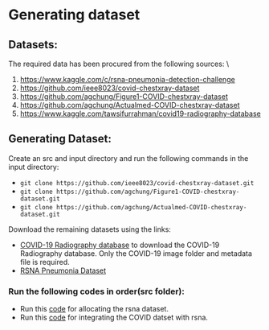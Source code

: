 # Generating dataset

## Datasets:
The required data has been procured from the following sources: \
1) https://www.kaggle.com/c/rsna-pneumonia-detection-challenge
2) https://github.com/ieee8023/covid-chestxray-dataset
3) https://github.com/agchung/Figure1-COVID-chestxray-dataset
4) https://github.com/agchung/Actualmed-COVID-chestxray-dataset
5) https://www.kaggle.com/tawsifurrahman/covid19-radiography-database

## Generating Dataset:
Create an src and input directory and run the following commands in the input directory:
* `git clone https://github.com/ieee8023/covid-chestxray-dataset.git`
* `git clone https://github.com/agchung/Figure1-COVID-chestxray-dataset.git`
* `git clone https://github.com/agchung/Actualmed-COVID-chestxray-dataset.git` 

Download the remaining datasets using the links:
* [COVID-19 Radiography database](https://www.kaggle.com/tawsifurrahman/covid19-radiography-database) to download the COVID-19 Radiography database. Only the COVID-19 image folder and metadata file is required. 
* [RSNA Pneumonia Dataset](https://www.kaggle.com/c/rsna-pneumonia-detection-challenge/data)

### Run the following codes in order(src folder):
* Run this [code](../Codes/rsna_preprocess-Github.ipynb) for allocating the rsna dataset.
* Run this [code](../Codes/covid_preprocess-Github.ipynb) for integrating the COVID datset with rsna.


